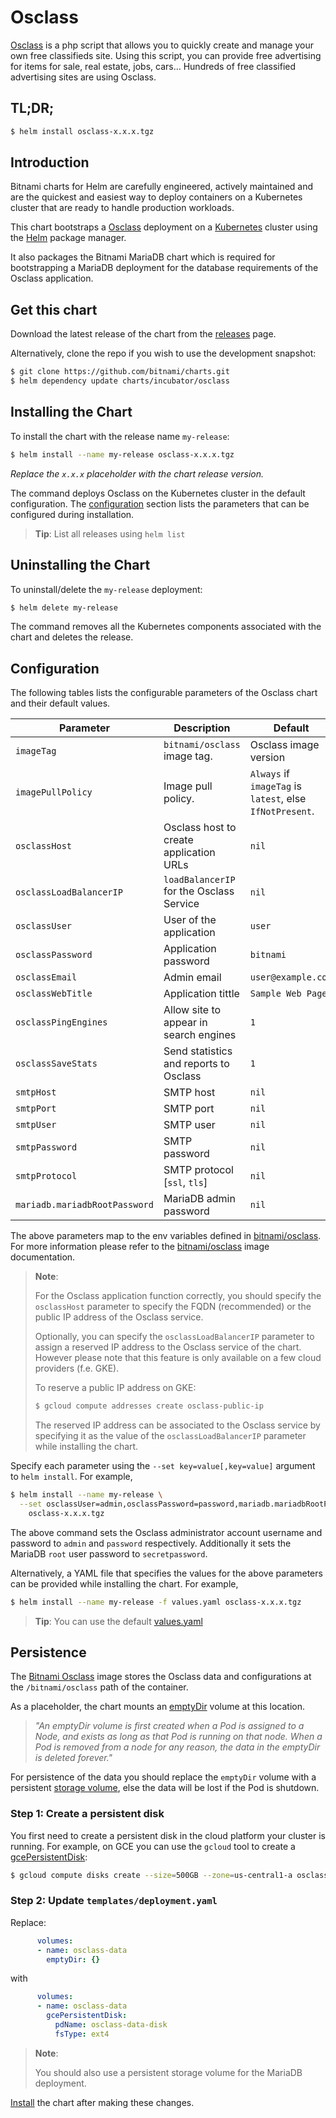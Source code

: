 # Osclass

[Osclass](https://osclass.org/) is a php script that allows you to quickly create and manage your own free classifieds site. Using this script, you can provide free advertising for items for sale, real estate, jobs, cars... Hundreds of free classified advertising sites are using Osclass.

## TL;DR;

```bash
$ helm install osclass-x.x.x.tgz
```

## Introduction

Bitnami charts for Helm are carefully engineered, actively maintained and are the quickest and easiest way to deploy containers on a Kubernetes cluster that are ready to handle production workloads.

This chart bootstraps a [Osclass](https://github.com/bitnami/bitnami-docker-osclass) deployment on a [Kubernetes](http://kubernetes.io) cluster using the [Helm](https://helm.sh) package manager.

It also packages the Bitnami MariaDB chart which is required for bootstrapping a MariaDB deployment for the database requirements of the Osclass application.

## Get this chart

Download the latest release of the chart from the [releases](../../../releases) page.

Alternatively, clone the repo if you wish to use the development snapshot:

```bash
$ git clone https://github.com/bitnami/charts.git
$ helm dependency update charts/incubator/osclass
```

## Installing the Chart

To install the chart with the release name `my-release`:

```bash
$ helm install --name my-release osclass-x.x.x.tgz
```

*Replace the `x.x.x` placeholder with the chart release version.*

The command deploys Osclass on the Kubernetes cluster in the default configuration. The [configuration](#configuration) section lists the parameters that can be configured during installation.

> **Tip**: List all releases using `helm list`

## Uninstalling the Chart

To uninstall/delete the `my-release` deployment:

```bash
$ helm delete my-release
```

The command removes all the Kubernetes components associated with the chart and deletes the release.

## Configuration

The following tables lists the configurable parameters of the Osclass chart and their default values.

|           Parameter           |                Description                |                         Default                          |
|-------------------------------|-------------------------------------------|----------------------------------------------------------|
| `imageTag`                    | `bitnami/osclass` image tag.             | Osclass image version                                   |
| `imagePullPolicy`             | Image pull policy.                        | `Always` if `imageTag` is `latest`, else `IfNotPresent`. |
| `osclassHost`                | Osclass host to create application URLs  | `nil`                                                    |
| `osclassLoadBalancerIP`      | `loadBalancerIP` for the Osclass Service | `nil`                                                    |
| `osclassUser`                | User of the application                   | `user`                                                   |
| `osclassPassword`            | Application password                      | `bitnami`                                                |
| `osclassEmail`               | Admin email                               | `user@example.com`                                       |
| `osclassWebTitle`            | Application tittle                        | `Sample Web Page`                                        |
| `osclassPingEngines`         | Allow site to appear in search engines    | `1`                                                      |
| `osclassSaveStats`           | Send statistics and reports to Osclass    | `1`                                                      |
| `smtpHost`                    | SMTP host                                 | `nil`                                                    |
| `smtpPort`                    | SMTP port                                 | `nil`                                                    |
| `smtpUser`                    | SMTP user                                 | `nil`                                                    |
| `smtpPassword`                | SMTP password                             | `nil`                                                    |
| `smtpProtocol`                | SMTP protocol [`ssl`, `tls`]              | `nil`                                                    |
| `mariadb.mariadbRootPassword` | MariaDB admin password                    | `nil`                                                    |

The above parameters map to the env variables defined in [bitnami/osclass](http://github.com/bitnami/bitnami-docker-osclass). For more information please refer to the [bitnami/osclass](http://github.com/bitnami/bitnami-docker-osclass) image documentation.

> **Note**:
>
> For the Osclass application function correctly, you should specify the `osclassHost` parameter to specify the FQDN (recommended) or the public IP address of the Osclass service.
>
> Optionally, you can specify the `osclassLoadBalancerIP` parameter to assign a reserved IP address to the Osclass service of the chart. However please note that this feature is only available on a few cloud providers (f.e. GKE).
>
> To reserve a public IP address on GKE:
>
> ```bash
> $ gcloud compute addresses create osclass-public-ip
> ```
>
> The reserved IP address can be associated to the Osclass service by specifying it as the value of the `osclassLoadBalancerIP` parameter while installing the chart.

Specify each parameter using the `--set key=value[,key=value]` argument to `helm install`. For example,

```bash
$ helm install --name my-release \
  --set osclassUser=admin,osclassPassword=password,mariadb.mariadbRootPassword=secretpassword \
    osclass-x.x.x.tgz
```

The above command sets the Osclass administrator account username and password to `admin` and `password` respectively. Additionally it sets the MariaDB `root` user password to `secretpassword`.

Alternatively, a YAML file that specifies the values for the above parameters can be provided while installing the chart. For example,

```bash
$ helm install --name my-release -f values.yaml osclass-x.x.x.tgz
```

> **Tip**: You can use the default [values.yaml](values.yaml)

## Persistence

The [Bitnami Osclass](https://github.com/bitnami/bitnami-docker-osclass) image stores the Osclass data and configurations at the `/bitnami/osclass` path of the container.

As a placeholder, the chart mounts an [emptyDir](http://kubernetes.io/docs/user-guide/volumes/#emptydir) volume at this location.

> *"An emptyDir volume is first created when a Pod is assigned to a Node, and exists as long as that Pod is running on that node. When a Pod is removed from a node for any reason, the data in the emptyDir is deleted forever."*

For persistence of the data you should replace the `emptyDir` volume with a persistent [storage volume](http://kubernetes.io/docs/user-guide/volumes/), else the data will be lost if the Pod is shutdown.

### Step 1: Create a persistent disk

You first need to create a persistent disk in the cloud platform your cluster is running. For example, on GCE you can use the `gcloud` tool to create a [gcePersistentDisk](http://kubernetes.io/docs/user-guide/volumes/#gcepersistentdisk):

```bash
$ gcloud compute disks create --size=500GB --zone=us-central1-a osclass-data-disk
```

### Step 2: Update `templates/deployment.yaml`

Replace:

```yaml
      volumes:
      - name: osclass-data
        emptyDir: {}
```

with

```yaml
      volumes:
      - name: osclass-data
        gcePersistentDisk:
          pdName: osclass-data-disk
          fsType: ext4
```

> **Note**:
>
> You should also use a persistent storage volume for the MariaDB deployment.

[Install](#installing-the-chart) the chart after making these changes.
